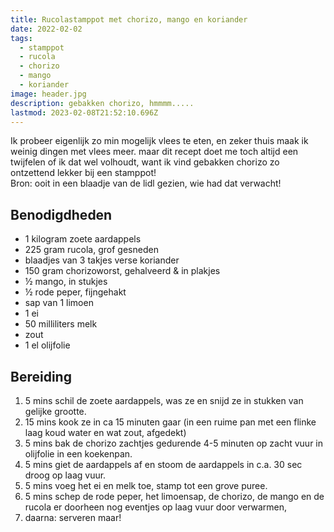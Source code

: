 ```yaml
---
title: Rucolastamppot met chorizo, mango en koriander
date: 2022-02-02
tags:
  - stamppot
  - rucola
  - chorizo
  - mango
  - koriander
image: header.jpg
description: gebakken chorizo, hmmmm.....
lastmod: 2023-02-08T21:52:10.696Z
---
```

Ik probeer eigenlijk zo min mogelijk vlees te eten, en zeker thuis maak ik weinig dingen met vlees meer. maar dit recept doet me toch altijd een twijfelen of ik dat wel volhoudt, want ik vind gebakken chorizo zo ontzettend lekker bij een stamppot!   
Bron: ooit in een blaadje van de lidl gezien, wie had dat verwacht!

## Benodigdheden

-   1 kilogram  zoete aardappels 
-   225 gram  rucola, grof gesneden 
-   blaadjes van 3 takjes verse koriander 
-   150 gram  chorizoworst, gehalveerd & in plakjes 
-   ½  mango, in stukjes 
-   ½  rode peper, fijngehakt 
-   sap van 1 limoen 
-   1  ei 
-   50 milliliters  melk 
-   zout 
-   1  el olijfolie 

## Bereiding

1.  5 mins  schil de zoete aardappels, was ze en snijd ze in stukken van gelijke grootte. 
2.  15 mins  kook ze in ca 15 minuten gaar (in een ruime pan met een flinke laag koud water en wat zout, afgedekt) 
3.  5 mins  bak de chorizo zachtjes gedurende 4-5 minuten op zacht vuur in olijfolie in een koekenpan. 
4.  5 mins  giet de aardappels af en stoom de aardappels in c.a. 30 sec droog op laag vuur. 
5.  5 mins  voeg het ei en melk toe, stamp tot een grove puree. 
6.  5 mins  schep de rode peper, het limoensap, de chorizo, de mango en de rucola er doorheen   nog eventjes op laag vuur door verwarmen, 
7.  daarna: serveren maar!